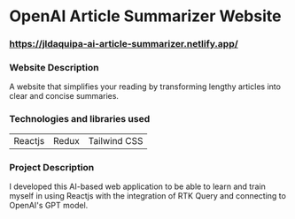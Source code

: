 # OpenAI Article Summarizer Website
### https://jldaquipa-ai-article-summarizer.netlify.app/
<h3>Website Description</h3> 
A website that simplifies your reading by transforming lengthy articles into clear and concise summaries.
<br>
<h3>Technologies and libraries used</h3> 
<table>
    <tr>
        <td>Reactjs</td>
        <td>Redux</td>
        <td>Tailwind CSS</td>
    </tr>
</table>
<h3>Project Description</h3> 
I developed this AI-based web application to be able to learn and train myself in using Reactjs with the integration of RTK Query and connecting to OpenAI's GPT model.
